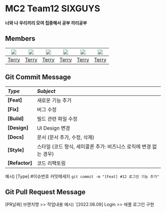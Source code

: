 # MC2 Team12 SIXGUYS
__너와 나 우리끼리 모여 집중해서 공부 끼리공부__

## Members
|<img src="https://github.com/terry-koo.png">|<img src="https://github.com/terry-koo.png">|<img src="https://github.com/terry-koo.png">|<img src="https://github.com/terry-koo.png">|<img src="https://github.com/terry-koo.png">|<img src="https://github.com/terry-koo.png">|
|:-:|:-:|:-:|:-:|:-:|:-:|
|[Terry](https://github.com/terry-koo)|[Terry](https://github.com/terry-koo)|[Terry](https://github.com/terry-koo)|[Terry](https://github.com/terry-koo)|[Terry](https://github.com/terry-koo)|[Terry](https://github.com/terry-koo)|

## Git Commit Message
|*Type*|*Subject*|
|:---|:---|
|**[Feat]**|새로운 기능 추가|
|**[Fix]**|버그 수정|
|**[Build]**|빌드 관련 파일 수정|
|**[Design]**|UI Design 변경|
|**[Docs]**|문서 (문서 추가, 수정, 삭제)|
|**[Style]**|스타일 (코드 형식, 세미콜론 추가: 비즈니스 로직에 변경 없는 경우)|
|**[Refactor]**|코드 리팩토링| 

예시) [Type] #이슈번호 커밋메세지 `git commit -m "[Feat] #12 로그인 기능 추가"`

## Git Pull Request Message
[PR날짜] 브랜치명 >> 작업내용
예시) `[2022.06.09] Login >> 애플 로그인 구현
